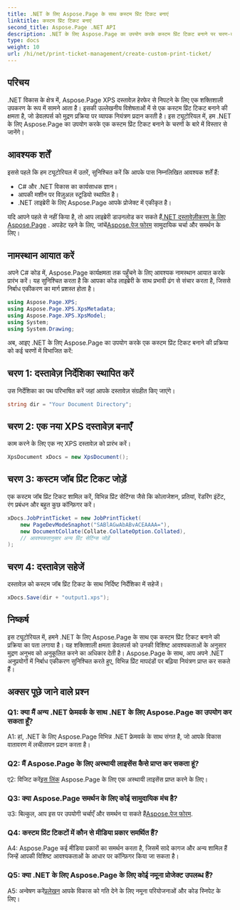 ```yaml
---
title: .NET के लिए Aspose.Page के साथ कस्टम प्रिंट टिकट बनाएं
linktitle: कस्टम प्रिंट टिकट बनाएं
second_title: Aspose.Page .NET API
description: .NET के लिए Aspose.Page का उपयोग करके कस्टम प्रिंट टिकट बनाने पर चरण-दर-चरण मार्गदर्शिका देखें। अपने मुद्रण अनुभव को बारीक नियंत्रण के साथ तैयार करें।
type: docs
weight: 10
url: /hi/net/print-ticket-management/create-custom-print-ticket/
---
```

## परिचय

.NET विकास के क्षेत्र में, Aspose.Page XPS दस्तावेज़ हेरफेर से निपटने के लिए एक शक्तिशाली उपकरण के रूप में सामने आता है। इसकी उल्लेखनीय विशेषताओं में से एक कस्टम प्रिंट टिकट बनाने की क्षमता है, जो डेवलपर्स को मुद्रण प्रक्रिया पर व्यापक नियंत्रण प्रदान करती है। इस ट्यूटोरियल में, हम .NET के लिए Aspose.Page का उपयोग करके एक कस्टम प्रिंट टिकट बनाने के चरणों के बारे में विस्तार से जानेंगे।

## आवश्यक शर्तें

इससे पहले कि हम ट्यूटोरियल में उतरें, सुनिश्चित करें कि आपके पास निम्नलिखित आवश्यक शर्तें हैं:

- C# और .NET विकास का कार्यसाधक ज्ञान।
- आपकी मशीन पर विज़ुअल स्टूडियो स्थापित है।
- .NET लाइब्रेरी के लिए Aspose.Page आपके प्रोजेक्ट में एकीकृत है।

 यदि आपने पहले से नहीं किया है, तो आप लाइब्रेरी डाउनलोड कर सकते हैं[.NET दस्तावेज़ीकरण के लिए Aspose.Page](https://reference.aspose.com/page/net/) . अपडेट रहने के लिए, जांचें[Aspose.पेज फोरम](https://forum.aspose.com/c/page/39) सामुदायिक चर्चा और समर्थन के लिए।

## नामस्थान आयात करें

अपने C# कोड में, Aspose.Page कार्यक्षमता तक पहुँचने के लिए आवश्यक नामस्थान आयात करके प्रारंभ करें। यह सुनिश्चित करता है कि आपका कोड लाइब्रेरी के साथ प्रभावी ढंग से संचार करता है, जिससे निर्बाध एकीकरण का मार्ग प्रशस्त होता है।

```csharp
using Aspose.Page.XPS;
using Aspose.Page.XPS.XpsMetadata;
using Aspose.Page.XPS.XpsModel;
using System;
using System.Drawing;
```

अब, आइए .NET के लिए Aspose.Page का उपयोग करके एक कस्टम प्रिंट टिकट बनाने की प्रक्रिया को कई चरणों में विभाजित करें:

## चरण 1: दस्तावेज़ निर्देशिका स्थापित करें

उस निर्देशिका का पथ परिभाषित करें जहां आपके दस्तावेज़ संग्रहीत किए जाएंगे।

```csharp
string dir = "Your Document Directory";
```

## चरण 2: एक नया XPS दस्तावेज़ बनाएँ

काम करने के लिए एक नए XPS दस्तावेज़ को प्रारंभ करें।

```csharp
XpsDocument xDocs = new XpsDocument();
```

## चरण 3: कस्टम जॉब प्रिंट टिकट जोड़ें

एक कस्टम जॉब प्रिंट टिकट शामिल करें, विभिन्न प्रिंट सेटिंग्स जैसे कि कोलाजेशन, प्रतियां, रेंडरिंग इंटेंट, रंग प्रबंधन और बहुत कुछ कॉन्फ़िगर करें।

```csharp
xDocs.JobPrintTicket = new JobPrintTicket(
    new PageDevModeSnaphot("SABlAGwAbABvACEAAAA="),
    new DocumentCollate(Collate.CollateOption.Collated),
    // आवश्यकतानुसार अन्य प्रिंट सेटिंग्स जोड़ें
);
```

## चरण 4: दस्तावेज़ सहेजें

दस्तावेज़ को कस्टम जॉब प्रिंट टिकट के साथ निर्दिष्ट निर्देशिका में सहेजें।

```csharp
xDocs.Save(dir + "output1.xps");
```

## निष्कर्ष

इस ट्यूटोरियल में, हमने .NET के लिए Aspose.Page के साथ एक कस्टम प्रिंट टिकट बनाने की प्रक्रिया का पता लगाया है। यह शक्तिशाली क्षमता डेवलपर्स को उनकी विशिष्ट आवश्यकताओं के अनुसार मुद्रण अनुभव को अनुकूलित करने का अधिकार देती है। Aspose.Page के साथ, आप अपने .NET अनुप्रयोगों में निर्बाध एकीकरण सुनिश्चित करते हुए, विभिन्न प्रिंट मापदंडों पर बढ़िया नियंत्रण प्राप्त कर सकते हैं।

## अक्सर पूछे जाने वाले प्रश्न

### Q1: क्या मैं अन्य .NET फ्रेमवर्क के साथ .NET के लिए Aspose.Page का उपयोग कर सकता हूँ?

A1: हां, .NET के लिए Aspose.Page विभिन्न .NET फ्रेमवर्क के साथ संगत है, जो आपके विकास वातावरण में लचीलापन प्रदान करता है।

### Q2: मैं Aspose.Page के लिए अस्थायी लाइसेंस कैसे प्राप्त कर सकता हूं?

 ए2: विजिट करें[इस लिंक](https://purchase.aspose.com/temporary-license/) Aspose.Page के लिए एक अस्थायी लाइसेंस प्राप्त करने के लिए।

### Q3: क्या Aspose.Page समर्थन के लिए कोई सामुदायिक मंच है?

 उ3: बिल्कुल, आप इस पर उपयोगी चर्चाएँ और समर्थन पा सकते हैं[Aspose.पेज फोरम](https://forum.aspose.com/c/page/39).

### Q4: कस्टम प्रिंट टिकटों में कौन से मीडिया प्रकार समर्थित हैं?

A4: Aspose.Page कई मीडिया प्रकारों का समर्थन करता है, जिसमें सादे कागज और अन्य शामिल हैं जिन्हें आपकी विशिष्ट आवश्यकताओं के आधार पर कॉन्फ़िगर किया जा सकता है।

### Q5: क्या .NET के लिए Aspose.Page के लिए कोई नमूना प्रोजेक्ट उपलब्ध हैं?

 A5: अन्वेषण करें[प्रलेखन](https://reference.aspose.com/page/net/) आपके विकास को गति देने के लिए नमूना परियोजनाओं और कोड स्निपेट के लिए।
